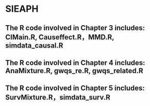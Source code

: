 # SIEAPH
## The R code involved in Chapter 3 includes: CIMain.R, Causeffect.R，MMD.R, simdata_causal.R
## The R code involved in Chapter 4 includes: AnaMixture.R, gwqs_re.R, gwqs_related.R
## The R code involved in Chapter 5 includes: SurvMixture.R，simdata_surv.R
